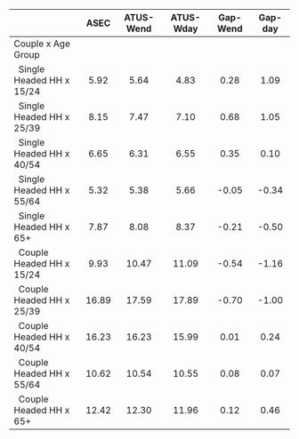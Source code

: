
|                      |         ASEC |    ATUS-Wend |    ATUS-Wday |     Gap-Wend |      Gap-day |
| -------------------- | :----------: | :----------: | :----------: | :----------: | :----------: |
| Couple x Age Group   |              |              |              |              |              |
| &nbsp;&nbsp;Single Headed HH x 15/24 |         5.92 |         5.64 |         4.83 |         0.28 |         1.09 |
| &nbsp;&nbsp;Single Headed HH x 25/39 |         8.15 |         7.47 |         7.10 |         0.68 |         1.05 |
| &nbsp;&nbsp;Single Headed HH x 40/54 |         6.65 |         6.31 |         6.55 |         0.35 |         0.10 |
| &nbsp;&nbsp;Single Headed HH x 55/64 |         5.32 |         5.38 |         5.66 |        -0.05 |        -0.34 |
| &nbsp;&nbsp;Single Headed HH x 65+ |         7.87 |         8.08 |         8.37 |        -0.21 |        -0.50 |
| &nbsp;&nbsp;Couple Headed HH x 15/24 |         9.93 |        10.47 |        11.09 |        -0.54 |        -1.16 |
| &nbsp;&nbsp;Couple Headed HH x 25/39 |        16.89 |        17.59 |        17.89 |        -0.70 |        -1.00 |
| &nbsp;&nbsp;Couple Headed HH x 40/54 |        16.23 |        16.23 |        15.99 |         0.01 |         0.24 |
| &nbsp;&nbsp;Couple Headed HH x 55/64 |        10.62 |        10.54 |        10.55 |         0.08 |         0.07 |
| &nbsp;&nbsp;Couple Headed HH x 65+ |        12.42 |        12.30 |        11.96 |         0.12 |         0.46 |

